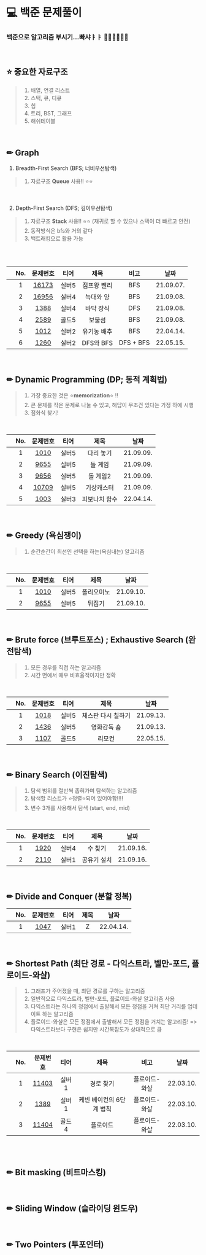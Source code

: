 # 💻 백준 문제풀이
<h3> 백준으로 알고리즘 부시기...빠샤ㅑㅑ 👊🏻👊🏻👊🏻</h3>
</br>

## ⭐ 중요한 자료구조
> 1. 배열, 연결 리스트
> 2. 스택, 큐, 디큐
> 3. 힙
> 4. 트리, BST, 그래프
> 5. 해쉬테이블

<br/>

## ✏ Graph
1. Breadth-First Search (BFS; 너비우선탐색)
> 1. 자료구조 **Queue** 사용!! ⭐⭐
<br/>

2. Depth-First Search (DFS; 깊이우선탐색)
> 1. 자료구조 **Stack** 사용!! ⭐⭐ (재귀로 할 수 있으나 스택이 더 빠르고 안전)
> 2. 동작방식은 bfs와 거의 같다
> 3. 백트래킹으로 활용 가능
</br>
</br>

||No.|문제번호|티어|제목|비고|날짜|
|:---:|:---:|:---:|:---:|:---:|:---:|:---:|
||1|<a href="https://github.com/ryusuz/algorithm/tree/master/backjoon/graph/bfs/10709">16173</a>|실버5|점프왕 쩰리|BFS|21.09.07.|
||2|<a href="https://github.com/ryusuz/algorithm/tree/master/backjoon/graph/bfs/16956/">16956</a>|실버4|늑대와 양|BFS|21.09.08.|
||3|<a href="https://github.com/ryusuz/algorithm/tree/master/backjoon/graph/dfs/1388/">1388</a>|실버4|바닥 장식|DFS|21.09.08.|
||4|<a href="https://github.com/ryusuz/algorithm/tree/master/backjoon/graph/bfs/2589/">2589</a>|골드5|보물섬|BFS|21.09.08.|
||5|<a href="https://github.com/ryusuz/algorithm/tree/master/backjoon/graph/bfs/1012/">1012</a>|실버2|유기농 배추|BFS|22.04.14.|
||6|<a href="https://github.com/ryusuz/algorithm/tree/master/backjoon/graph/1012/">1260</a>|실버2|DFS와 BFS|DFS + BFS|22.05.15.|

</br>


## ✏ Dynamic Programming (DP; 동적 계획법)
> 1. 가장 중요한 것은 ⭐**memorization**⭐ !!
> 2. 큰 문제를 작은 문제로 나눌 수 있고, 해답이 무조건 있다는 가정 하에 시행
> 3. 점화식 찾기!
</br>

||No.|문제번호|티어|제목|날짜|
|:---:|:---:|:---:|:---:|:---:|:---:|
||1|<a href="https://github.com/ryusuz/algorithm/tree/master/backjoon/dp/1010/">1010</a>|실버5|다리 놓기|21.09.09.|
||2|<a href="https://github.com/ryusuz/algorithm/tree/master/backjoon/dp/9655/">9655</a>|실버5|돌 게임|21.09.09.|
||3|<a href="https://github.com/ryusuz/algorithm/tree/master/backjoon/dp/9656/">9656</a>|실버5|돌 게임2|21.09.09.|
||4|<a href="https://github.com/ryusuz/algorithm/tree/master/backjoon/dp/10709/">10709</a>|실버5|기상캐스터|21.09.09.|
||5|<a href="https://github.com/ryusuz/algorithm/tree/master/backjoon/dp/1003/">1003</a>|실버3|피보나치 함수|22.04.14.|

</br>

## ✏ Greedy (욕심쟁이)
  > 1. 순간순간이 최선인 선택을 하는(욕심내는) 알고리즘
</br>

||No.|문제번호|티어|제목|날짜|
|:---:|:---:|:---:|:---:|:---:|:---:|
||1|<a href="https://github.com/ryusuz/algorithm/tree/master/backjoon/greedy/1343/">1010</a>|실버5|폴리오미노|21.09.10.|
||2|<a href="https://github.com/ryusuz/algorithm/tree/master/backjoon/greedy/1789/">9655</a>|실버5|뒤집기|21.09.10.|

</br>

## ✏ Brute force (브루트포스) ; Exhaustive Search (완전탐색)
> 1. 모든 경우를 직접 하는 알고리즘
> 2. 시간 면에서 매우 비효율적이지만 정확
</br>

||No.|문제번호|티어|제목|날짜|
|:---:|:---:|:---:|:---:|:---:|:---:|
||1|<a href="https://github.com/ryusuz/algorithm/tree/master/backjoon/brute/1018/">1018</a>|실버5|체스판 다시 칠하기|21.09.13.|
||2|<a href="https://github.com/ryusuz/algorithm/tree/master/backjoon/brute/1436/">1436</a>|실버5|영화감독 숌|21.09.13.|
||3|<a href="https://github.com/ryusuz/algorithm/tree/master/backjoon/brute/1107/">1107</a>|골드5|리모컨|22.05.15.|

</br>


## ✏ Binary Search (이진탐색)
> 1. 탐색 범위를 절반씩 좁혀가며 탐색하는 알고리즘
> 2. 탐색할 리스트가 ⭐정렬⭐되어 있어야함!!!!
> 3. 변수 3개를 사용해서 탐색 (start, end, mid)
</br>

||No.|문제번호|티어|제목|날짜|
|:---:|:---:|:---:|:---:|:---:|:---:|
||1|<a href="https://github.com/ryusuz/algorithm/tree/master/backjoon//bs/1920/">1920</a>|실버4|수 찾기|21.09.16.|
||2|<a href="https://github.com/ryusuz/algorithm/tree/master/backjoon/bs/2110/">2110</a>|실버1|공유기 설치|21.09.16.|
</br>


## ✏ Divide and Conquer (분할 정복)
||No.|문제번호|티어|제목|날짜|
|:---:|:---:|:---:|:---:|:---:|:---:|
||1|<a href="https://github.com/ryusuz/algorithm/tree/master/backjoon/dc/1074">1047</a>|실버1|Z|22.04.14.|
</br>

## ✏ Shortest Path (최단 경로 - 다익스트라, 벨만-포드, 플로이드-와샬)
> 1. 그래프가 주어졌을 때, 최단 경로를 구하는 알고리즘
> 2. 일반적으로 다익스트라, 벨만-포드, 플로이드-와샬 알고리즘 사용
> 3. 다익스트라는 하나의 정점에서 출발해서 모든 정점을 거쳐 최단 거리를 업데이트 하는 알고리즘
> 4. 플로이드-와샬은 모든 정점에서 출발해서 모든 정점을 거치는 알고리즘! => 다익스트라보다 구현은 쉽지만 시간복잡도가 상대적으로 큼
</br>

||No.|문제번호|티어|제목|비고|날짜|
|:---:|:---:|:---:|:---:|:---:|:---:|:---:|
||1|<a href="https://github.com/ryusuz/algorithm/tree/master/backjoon//shortest-path/11403/">11403</a>|실버1|경로 찾기|플로이드-와샬|22.03.10.|
||2|<a href="https://github.com/ryusuz/algorithm/tree/master/backjoon//shortest-path/1389/">1389</a>|실버1|케빈 베이컨의 6단계 법칙|플로이드-와샬|22.03.10.|
||3|<a href="https://github.com/ryusuz/algorithm/tree/master/backjoon//shortest-path/11404/">11404</a>|골드4|플로이드|플로이드-와샬|22.03.10.|

</br>
</br>

## ✏ Bit masking (비트마스킹)

</br>

## ✏ Sliding Window (슬라이딩 윈도우)

</br>

## ✏ Two Pointers (투포인터)

